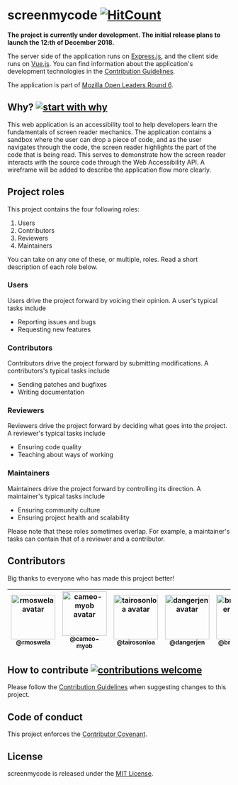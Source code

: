 # screenmycode [![HitCount](http://hits.dwyl.io/JazzBrotha/screenmycode.svg)](http://hits.dwyl.io/JazzBrotha/screenmycode)

**The project is currently under development. The initial release plans to launch the 12:th of December 2018.**

The server side of the application runs on [Express.js](https://expressjs.com/), and the client side runs on [Vue.js](https://vuejs.org/). You can find information about the application's development technologies in the [Contribution Guidelines](CONTRIBUTING.md).

The application is part of [Mozilla Open Leaders Round 6](https://foundation.mozilla.org/en/opportunity/mozilla-open-leaders/).

## Why? [![start with why](https://img.shields.io/badge/start%20with-why%3F-brightgreen.svg?style=flat)](http://www.ted.com/talks/simon_sinek_how_great_leaders_inspire_action)
This web application is an accessibility tool to help developers learn the fundamentals of screen reader mechanics. The application contains a sandbox where the user can drop a piece of code, and as the user navigates through the code, the screen reader highlights the part of the code that is being read. This serves to demonstrate how the screen reader interacts with the source code through the Web Accessibility API. A wireframe will be added to describe the application flow more clearly.

## Project roles
This project contains the four following roles:

1. Users
2. Contributors
3. Reviewers
4. Maintainers

You can take on any one of these, or multiple, roles. Read a short description of each role below.

### Users
Users drive the project forward by voicing their opinion. A user's typical tasks include
* Reporting issues and bugs
* Requesting new features

### Contributors
Contributors drive the project forward by submitting modifications. A contributors's typical tasks include
* Sending patches and bugfixes
* Writing documentation

### Reviewers
Reviewers drive the project forward by deciding what goes into the project. A reviewer's typical tasks include
* Ensuring code quality
* Teaching about ways of working

### Maintainers
Maintainers drive the project forward by controlling its direction. A maintainer's typical tasks include
* Ensuring community culture
* Ensuring project health and scalability

Please note that these roles sometimes overlap. For example, a maintainer's tasks can contain that of a reviewer and a contributor.

## Contributors
Big thanks to everyone who has made this project better!

<!-- ALL-CONTRIBUTORS-LIST:START - Do not remove or modify this section -->
<!-- prettier-ignore -->
| [<img alt="rmoswela avatar" src="https://avatars2.githubusercontent.com/u/22495555?s=400&v=4" height="100px" width="100px"/><br /><sub><b>@rmoswela</b></sub>](https://github.com/rmoswela)<br /> | [<img alt="cameo-myob avatar" src="https://avatars2.githubusercontent.com/u/41880739?s=400&v=4" height="100px" width="100px"/><br /><sub><b>@cameo-myob</b></sub>](https://github.com/cameo-myob)<br /> | [<img alt="tairosonloa avatar" src="https://avatars1.githubusercontent.com/u/14878189?s=400&v=4" height="100px" width="100px"/><br /><sub><b>@tairosonloa</b></sub>](https://github.com/tairosonloa)<br /> | [<img alt="dangerjen avatar" src="https://avatars3.githubusercontent.com/u/28581128?s=400&v=4" height="100px" width="100px"/><br /><sub><b>@dangerjen</b></sub>](https://github.com/dangerjen)<br /> | [<img alt="brianabaker avatar" src="https://avatars2.githubusercontent.com/u/28078297?s=400&v=4" height="100px" width="100px"/><br /><sub><b>@brianabaker</b></sub>](https://github.com/brianabaker)<br /> | [<img alt="khushhalm avatar" src="https://avatars0.githubusercontent.com/u/25052873?s=400&v=4" height="100px" width="100px"/><br /><sub><b>@khushhalm</b></sub>](https://github.com/khushhalm)<br /> | [<img alt="jules-kim avatar" src="https://avatars2.githubusercontent.com/u/27147837?s=400&v=4" height="100px" width="100px"/><br /><sub><b>@jules-kim</b></sub>](https://github.com/jules-kim)<br />
| :---: | :---: | :---: | :---: | :---: | :---: | :---: |
<!-- ALL-CONTRIBUTORS-LIST:END -->


## How to contribute [![contributions welcome](https://img.shields.io/badge/contributions-welcome-brightgreen.svg?style=flat)](https://github.com/dwyl/esta/issues)
Please follow the [Contribution Guidelines](CONTRIBUTING.md) when suggesting changes to this project.

## Code of conduct
This project enforces the [Contributor Covenant](CODE_OF_CONDUCT.md).

## License
screenmycode is released under the [MIT License](LICENSE).
